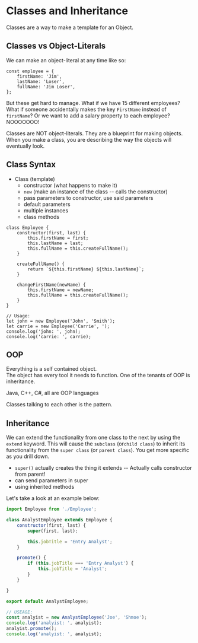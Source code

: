 
# Classes and Inheritance

Classes are a way to make a template for an Object. 

## Classes vs Object-Literals

We can make an object-literal at any time like so: 

```JS
const employee = {
    firstName: 'Jim',
    lastName: 'Loser',
    fullName: 'Jim Loser',
};
```

But these get hard to manage. What if we have 15 different employees? What if someone accidentally makes the key `FirstName` instead of `firstName`? Or we want to add a salary property to each employee? NOOOOOOO!

Classes are NOT object-literals. They are a blueprint for making objects. When you make a class, you are describing the way the objects will eventually look. 


## Class Syntax
- Class (template)
  -  constructor (what happens to make it)
  -  `new` (make an instance of the class -- calls the constructor)
  -  pass parameters to constructor, use said parameters
  -  default parameters 
  -  multiple instances
  -  class methods


```
class Employee {
    constructor(first, last) {
        this.firstName = first;
        this.lastName = last;
        this.fullName = this.createFullName();
    }

    createFullName() {
        return `${this.firstName} ${this.lastName}`;
    }

    changeFirstName(newName) {
        this.firstName = newName;
        this.fullName = this.createFullName();
    }
}

// Usage:
let john = new Employee('John', 'Smith');
let carrie = new Employee('Carrie', ');
console.log('john: ', john);
console.log('carrie: ', carrie);
```

## OOP

Everything is a self contained object.  
The object has every tool it needs to function. 
One of the tenants of OOP is inheritance.

Java, C++, C#, all are OOP languages

Classes talking to each other is the pattern.

## Inheritance
We can extend the functionality from one class to the next by using the `extend` keyword. This will cause the `subclass` (or`child class`) to inherit its functionality from the `super class` (or `parent class`). You get more specific as you drill down.


- `super()` actually creates the thing it extends -- Actually calls constructor from parent!
-  can send parameters in super
-  using inherited methods



Let's take a look at an example below:

```JavaScript 
import Employee from './Employee';

class AnalystEmployee extends Employee {
    constructor(first, last) {
        super(first, last);

        this.jobTitle = 'Entry Analyst';
    }

    promote() {
        if (this.jobTitle === 'Entry Analyst') {
            this.jobTitle = 'Analyst';
        }
    }

}

export default AnalystEmployee;

// USEAGE:
const analyist = new AnalystEmployee('Joe', 'Shmoe');
console.log('analyist: ', analyist);
analyist.promote();
console.log('analyist: ', analyist);
```
